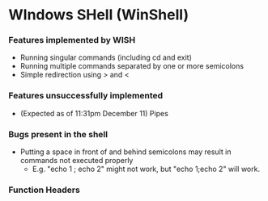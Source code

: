 # WIndows SHell (WinShell)

### Features implemented by WISH

* Running singular commands (including cd and exit)
* Running multiple commands separated by one or more semicolons
* Simple redirection using > and <

### Features unsuccessfully implemented

* (Expected as of 11:31pm December 11) Pipes

### Bugs present in the shell

* Putting a space in front of and behind semicolons may result in commands not executed properly
  * E.g. "echo 1 ; echo 2" might not work, but "echo 1;echo 2" will work.

### Function Headers
